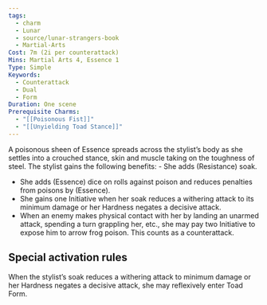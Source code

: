 ```yaml
---
tags:
  - charm
  - Lunar
  - source/lunar-strangers-book
  - Martial-Arts
Cost: 7m (2i per counterattack)
Mins: Martial Arts 4, Essence 1
Type: Simple
Keywords:
  - Counterattack
  - Dual
  - Form
Duration: One scene
Prerequisite Charms:
  - "[[Poisonous Fist]]"
  - "[[Unyielding Toad Stance]]"
---
```

A poisonous sheen of Essence spreads across the stylist’s body as she settles into a crouched stance, skin and muscle taking on the toughness of steel.
The stylist gains the following benefits:  - She adds (Resistance) soak.
 - She adds (Essence) dice on rolls against poison and reduces penalties from poisons by (Essence).
 - She gains one Initiative when her soak reduces a withering attack to its minimum damage or her Hardness negates a decisive attack.
 - When an enemy makes physical contact with her by landing an unarmed attack, spending a turn grappling her, etc., she may pay two Initiative to expose him to arrow frog poison. This counts as a counterattack.


## Special activation rules

When the stylist’s soak reduces a withering attack to minimum damage or her Hardness negates a decisive attack, she may reflexively enter Toad Form.